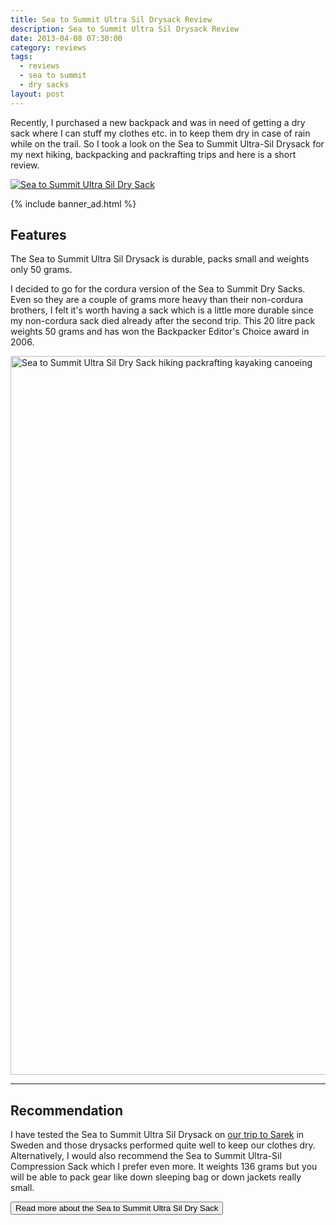```yaml
---
title: Sea to Summit Ultra Sil Drysack Review
description: Sea to Summit Ultra Sil Drysack Review
date: 2013-04-08 07:30:00
category: reviews
tags:
  - reviews
  - sea to summit
  - dry sacks
layout: post
---
```


Recently, I purchased a new backpack and was in need of getting a dry sack where I can stuff my clothes etc. in to keep them dry in case of rain while on the trail. So I took a look on the Sea to Summit Ultra-Sil Drysack for my next hiking, backpacking and packrafting trips and here is a short review.

<a href="http://amzn.to/1nUEHcS" rel="nofollow"><img src="http://farm9.staticflickr.com/8391/8619175883_3cfc41c0df_c.jpg" alt="Sea to Summit Ultra Sil Dry Sack"></a>
<!--more-->

{% include banner_ad.html %}

## Features
The Sea to Summit Ultra Sil Drysack is durable, packs small and weights only 50 grams.

I decided to go for the cordura version of the Sea to Summit Dry Sacks. Even so they are a couple of grams more heavy than their non-cordura brothers, I felt it's worth having a sack which is a little more durable since my non-cordura sack died already after the second trip. This 20 litre pack weights 50 grams and has won the Backpacker Editor's Choice award in 2006.

<a href="http://amzn.to/1nUEHcS" rel="nofollow"><img src="http://farm9.staticflickr.com/8108/8620278682_55fda415f7_c.jpg" width="1150" alt="Sea to Summit Ultra Sil Dry Sack hiking packrafting kayaking canoeing"></a>

---

## Recommendation
I have tested the Sea to Summit Ultra Sil Drysack on <a href="http://hikeventures.com/hiking-and-packrafting-in-sarek-day-1/" target="_self">our trip to Sarek</a> in Sweden and those drysacks performed quite well to keep our clothes dry. Alternatively, I would also recommend the Sea to Summit Ultra-Sil Compression Sack which I prefer even more. It weights 136 grams but you will be able to pack gear like down sleeping bag or down jackets really small.

<a href="http://www.moosejaw.com/moosejaw/shop/product_Sea-to-Summit-Ultra-Sil-Dry-Sacks_10046657_10208_10000001_-1_"><button type="button" class="btn btn-danger">Read more about the Sea to Summit Ultra Sil Dry Sack</button></a>

<script type="text/javascript">
amzn_assoc_placement = "adunit0";
amzn_assoc_search_bar = "false";
amzn_assoc_tracking_id = "hikeve-20";
amzn_assoc_search_bar_position = "top";
amzn_assoc_ad_mode = "search";
amzn_assoc_ad_type = "smart";
amzn_assoc_marketplace = "amazon";
amzn_assoc_region = "US";
amzn_assoc_title = "Dry Sack Suggestions";
amzn_assoc_default_search_phrase = "sea to summit dry sack";
amzn_assoc_default_category = "All";
amzn_assoc_linkid = "3b59edd59f23213f9e3bbcd8046ee503";
</script>
<script src="//z-na.amazon-adsystem.com/widgets/onejs?MarketPlace=US"></script>
